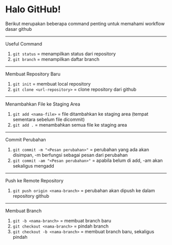 # Halo GitHub!

Berikut merupakan beberapa command penting untuk memahami workflow dasar github

---

Useful Command
1. ``` git status ``` = menampilkan status dari repository
2. ``` git branch ``` = menampilkan daftar branch

---

Membuat Repository Baru
1. ``` git init ``` = membuat local repository
2. ``` git clone <url-repository> ``` = clone repository dari github

---

Menambahkan File ke Staging Area
1. ``` git add <nama-file> ``` = file ditambahkan ke staging area (tempat sementara sebelum file dicommit)
2. ``` git add . ``` = menambahkan semua file ke staging area

---

Commit Perubahan
1. ``` git commit -m "<Pesan perubahan>" ``` = perubahan yang ada akan disimpan, -m berfungsi sebagai pesan dari perubahan
2. ``` git commit -am "<Pesan perubahan>" ``` = apabila belum di add, -am akan sekaligus mengadd

---

Push ke Remote Repository
1. ``` git push origin <nama-branch> ``` = perubahan akan dipush ke dalam repository github

---

Membuat Branch
1. ``` git -b <nama-branch> ``` = membuat branch baru
2. ``` git checkout <nama-branch> ``` = pindah branch
3. ``` git checkout -b <nama-branch> ``` = membuat branch baru, sekaligus pindah